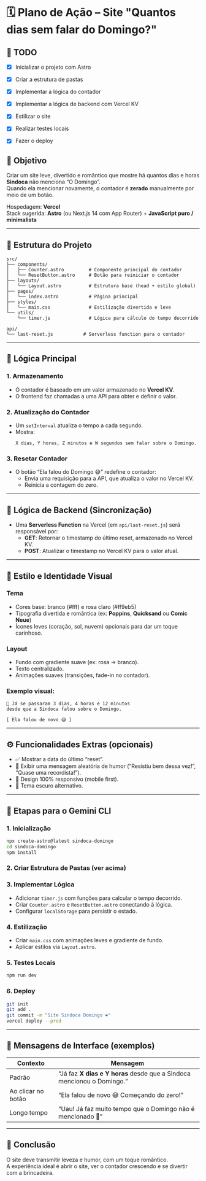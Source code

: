# 🗓️ Plano de Ação – Site "Quantos dias sem falar do Domingo?"

## 📝 TODO

- [x] Inicializar o projeto com Astro
- [x] Criar a estrutura de pastas
- [x] Implementar a lógica do contador
- [x] Implementar a lógica de backend com Vercel KV
- [x] Estilizar o site
- [x] Realizar testes locais
- [x] Fazer o deploy


## 🎯 Objetivo
Criar um site leve, divertido e romântico que mostre há quantos dias e horas **Sindoca** não menciona “O Domingo”.  
Quando ela mencionar novamente, o contador é **zerado** manualmente por meio de um botão.

Hospedagem: **Vercel**  
Stack sugerida: **Astro** (ou Next.js 14 com App Router) + **JavaScript puro / minimalista**

---

## 🧩 Estrutura do Projeto

```
src/
├── components/
│   ├── Counter.astro         # Componente principal do contador
│   └── ResetButton.astro     # Botão para reiniciar o contador
├── layouts/
│   └── Layout.astro          # Estrutura base (head + estilo global)
├── pages/
│   └── index.astro           # Página principal
├── styles/
│   └── main.css              # Estilização divertida e leve
└── utils/
    └── timer.js              # Lógica para cálculo do tempo decorrido

api/
└── last-reset.js           # Serverless function para o contador
```

---

## 🧠 Lógica Principal

### 1. Armazenamento
- O contador é baseado em um valor armazenado no **Vercel KV**.
- O frontend faz chamadas a uma API para obter e definir o valor.

### 2. Atualização do Contador
- Um `setInterval` atualiza o tempo a cada segundo.
- Mostra:
  ```
  X dias, Y horas, Z minutos e W segundos sem falar sobre o Domingo.
  ```

### 3. Resetar Contador
- O botão “Ela falou do Domingo 😅” redefine o contador:
  - Envia uma requisição para a API, que atualiza o valor no Vercel KV.
  - Reinicia a contagem do zero.

---

## 🧠 Lógica de Backend (Sincronização)

- Uma **Serverless Function** na Vercel (em `api/last-reset.js`) será responsável por:
  - **GET**: Retornar o timestamp do último reset, armazenado no Vercel KV.
  - **POST**: Atualizar o timestamp no Vercel KV para o valor atual.

---

## 🎨 Estilo e Identidade Visual

### Tema
- Cores base: branco (#fff) e rosa claro (#ff9eb5)  
- Tipografia divertida e romântica (ex: **Poppins**, **Quicksand** ou **Comic Neue**)
- Ícones leves (coração, sol, nuvem) opcionais para dar um toque carinhoso.

### Layout
- Fundo com gradiente suave (ex: rosa → branco).
- Texto centralizado.
- Animações suaves (transições, fade-in no contador).

### Exemplo visual:
```
💖 Já se passaram 3 dias, 4 horas e 12 minutos
desde que a Sindoca falou sobre o Domingo.

[ Ela falou de novo 😅 ]
```

---

## ⚙️ Funcionalidades Extras (opcionais)
- ✅ Mostrar a data do último “reset”.
- 💌 Exibir uma mensagem aleatória de humor (“Resistiu bem dessa vez!”, “Quase uma recordista!”).
- 📱 Design 100% responsivo (mobile first).
- 🌙 Tema escuro alternativo.

---

## 🚀 Etapas para o Gemini CLI

### 1. Inicialização
```bash
npx create-astro@latest sindoca-domingo
cd sindoca-domingo
npm install
```

### 2. Criar Estrutura de Pastas (ver acima)

### 3. Implementar Lógica
- Adicionar `timer.js` com funções para calcular o tempo decorrido.
- Criar `Counter.astro` e `ResetButton.astro` conectando à lógica.
- Configurar `localStorage` para persistir o estado.

### 4. Estilização
- Criar `main.css` com animações leves e gradiente de fundo.
- Aplicar estilos via `Layout.astro`.

### 5. Testes Locais
```bash
npm run dev
```

### 6. Deploy
```bash
git init
git add .
git commit -m "Site Sindoca Domingo ❤️"
vercel deploy --prod
```

---

## 💬 Mensagens de Interface (exemplos)
| Contexto | Mensagem |
|-----------|-----------|
| Padrão | “Já faz **X dias e Y horas** desde que a Sindoca mencionou o Domingo.” |
| Ao clicar no botão | “Ela falou de novo 😅 Começando do zero!” |
| Longo tempo | “Uau! Já faz muito tempo que o Domingo não é mencionado 👏” |

---

## 🧾 Conclusão
O site deve transmitir leveza e humor, com um toque romântico.  
A experiência ideal é abrir o site, ver o contador crescendo e se divertir com a brincadeira.

